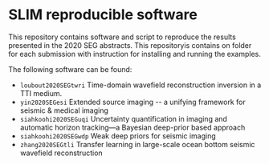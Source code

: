 # SLIM reproducible software

This repository contains software and script to reproduce the results presented in the 2020 SEG abstracts. This repositoryis contains on folder for each submission with instruction for installing and running the examples.

The following software can be found:

- `loubout2020SEGtwri` Time-domain wavefield reconstruction inversion in a TTI medium.
- `yin2020SEGesi` Extended source imaging -- a unifying framework for seismic & medical imaging
- `siahkoohi2020SEGuqi` Uncertainty quantification in imaging and automatic horizon tracking—a Bayesian deep-prior based approach
- `siahkoohi2020SEGwdp` Weak deep priors for seismic imaging
- `zhang2020SEGtli` Transfer learning in large-scale ocean bottom seismic wavefield reconstruction